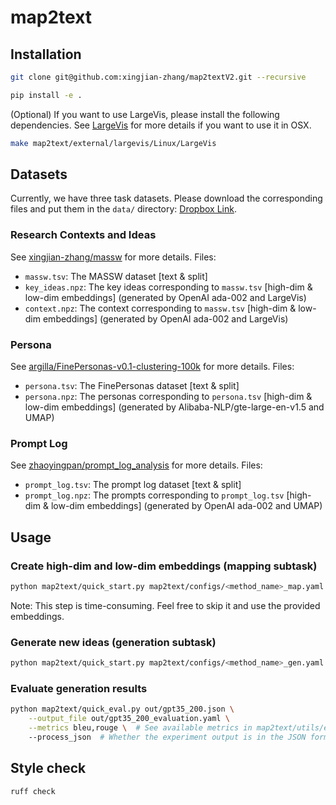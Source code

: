 # map2text

## Installation

```bash
git clone git@github.com:xingjian-zhang/map2textV2.git --recursive
```

```bash
pip install -e .
```

(Optional) If you want to use LargeVis, please install the following
dependencies. See [LargeVis](map2text/external/largevis/README.md) for more
details if you want to use it in OSX.

```bash
make map2text/external/largevis/Linux/LargeVis
```

## Datasets

Currently, we have three task datasets.
Please download the corresponding files and put them in the `data/` directory:
[Dropbox
Link](https://www.dropbox.com/scl/fo/79c7obtbw9b6venmzq26b/AAaCZEdteHYiC4aJBwzbpwA?rlkey=68vtihs33b2qi0as041vwaxkx&st=5jh50ebp&dl=0).

### Research Contexts and Ideas

See [xingjian-zhang/massw](https://github.com/xingjian-zhang/massw) for more details.
Files:

- `massw.tsv`: The MASSW dataset [text & split]
- `key_ideas.npz`: The key ideas corresponding to `massw.tsv` [high-dim &
  low-dim embeddings] (generated by OpenAI ada-002 and LargeVis)
- `context.npz`: The context corresponding to `massw.tsv` [high-dim &
  low-dim embeddings] (generated by OpenAI ada-002 and LargeVis)

### Persona

See
[argilla/FinePersonas-v0.1-clustering-100k](https://huggingface.co/datasets/argilla/FinePersonas-v0.1-clustering-100k)
for more details.
Files:

- `persona.tsv`: The FinePersonas dataset [text & split]
- `persona.npz`: The personas corresponding to `persona.tsv` [high-dim &
  low-dim embeddings] (generated by Alibaba-NLP/gte-large-en-v1.5 and UMAP)

### Prompt Log

See [zhaoyingpan/prompt_log_analysis](https://github.com/zhaoyingpan/prompt_log_analysis)
for more details.
Files:

- `prompt_log.tsv`: The prompt log dataset [text & split]
- `prompt_log.npz`: The prompts corresponding to `prompt_log.tsv` [high-dim &
  low-dim embeddings] (generated by OpenAI ada-002 and UMAP)

## Usage

### Create high-dim and low-dim embeddings (mapping subtask)

```bash
python map2text/quick_start.py map2text/configs/<method_name>_map.yaml
```

Note: This step is time-consuming. Feel free to skip it and use the provided embeddings.

### Generate new ideas (generation subtask)

```bash
python map2text/quick_start.py map2text/configs/<method_name>_gen.yaml
```

### Evaluate generation results

```bash
python map2text/quick_eval.py out/gpt35_200.json \
    --output_file out/gpt35_200_evaluation.yaml \
    --metrics bleu,rouge \  # See available metrics in map2text/utils/evaluate.py
    --process_json  # Whether the experiment output is in the JSON format, instructed by prompt.
```

## Style check

```bash
ruff check
```
